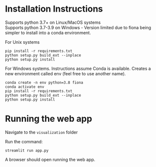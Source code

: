 # Installation Instructions

Supports python 3.7+ on Linux/MacOS systems  
Supports python 3.7-3.9 on Windows - Version limited due to fiona being simpler to install into a conda environment.

For Unix systems

```
pip install -r requirements.txt
python setup.py build_ext --inplace
python setup.py install
```

For Windows systems.
Instructions assume Conda is available.
Creates a new environment called env (feel free to use another name).

```
conda create -n env python=3.8 fiona
conda activate env
pip install -r requirements.txt
python setup.py build_ext --inplace
python setup.py install
```

# Running the web app

Navigate to the `visualization` folder

Run the command:

```
streamlit run app.py
```

A browser should open running the web app.